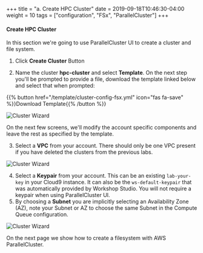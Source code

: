 +++
title = "a. Create HPC Cluster"
date = 2019-09-18T10:46:30-04:00
weight = 10
tags = ["configuration", "FSx", "ParallelCluster"]
+++

#### Create HPC Cluster

In this section we're going to use ParallelCluster UI to create a cluster and file system.

1. Click **Create Cluster** Button

2. Name the cluster **hpc-cluster** and select **Template**. On the next step you'll be prompted to provide a file, download the template linked below and select that when prompted:

{{% button href="/template/cluster-config-fsx.yml" icon="fas fa-save" %}}Download Template{{% /button %}}

![Cluster Wizard](/images/pcluster/pcmanager-1.png)

On the next few screens, we'll modify the account specific components and leave the rest as specified by the template.

3. Select a **VPC** from your account. There should only be one VPC present if you have deleted the clusters from the previous labs.

![Cluster Wizard](/images/pcluster/pcmanager-2.png)

4. Select a **Keypair** from your account. This can be an existing `lab-your-key` in your Cloud9 instance. It can also be the `ws-default-keypair` that was automatically provided by Workshop Studio. You will not require a keypair when using ParallelCluster UI.
5. By choosing a **Subnet** you are implicitly selecting an Availability Zone (AZ), note your Subnet or AZ to choose the same Subnet in the Compute Queue configuration.

![Cluster Wizard](/images/pcluster/pcmanager-3.png)

On the next page we show how to create a filesystem with AWS ParallelCluster.
